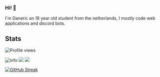 ### Hi! 👋
I'm Daneric an 18 year old student from the netherlands, I mostly code web applications and discord bots.

## Stats
![Profile views](https://komarev.com/ghpvc/?username=Danericnetwork&style=flat-square&color=blue) 

![info](https://github-profile-summary-cards.vercel.app/api/cards/profile-details?username=danericnetwork&theme=github_dark)
![](https://github-profile-summary-cards.vercel.app/api/cards/stats?username=danericnetwork&theme=github_dark)
![](https://github-profile-summary-cards.vercel.app/api/cards/productive-time?username=danericnetwork&theme=github_dark)

[![GitHub Streak](https://github-readme-streak-stats.herokuapp.com?user=DanericNetwork&theme=dark)](https://git.io/streak-stats)